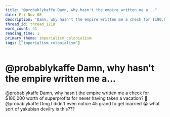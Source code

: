 ```yaml
---
title: "@probablykaffe Damn, why hasn't the empire written me a..."
date: Fri Nov 08
description: "Damn, why hasn't the empire written me a check for $180,000 worth of superprofits for never having taken a vacation?"
thread_id: thread_1218
word_count: 41
reading_time: 1
primary_theme: imperialism_colonialism
tags: ["imperialism_colonialism"]
---
```


# @probablykaffe Damn, why hasn't the empire written me a...

@probablykaffe Damn, why hasn't the empire written me a check for $180,000 worth of superprofits for never having taken a vacation? 🤔 @probablykaffe Omg I didn't even notice 45 grand to get married 😭 what sort of yakubian devilry is this???